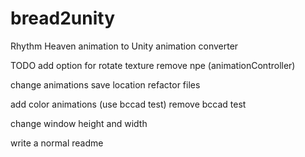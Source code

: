 # bread2unity
Rhythm Heaven animation to Unity animation converter


TODO
add option for rotate texture
remove npe (animationController)

change animations save location
refactor files

add color animations (use bccad test)
remove bccad test

change window height and width

write a normal readme